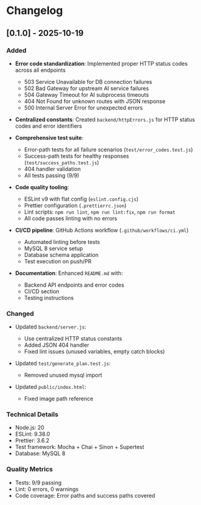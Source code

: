 # Changelog

## [0.1.0] - 2025-10-19

### Added
- **Error code standardization**: Implemented proper HTTP status codes across all endpoints
  - 503 Service Unavailable for DB connection failures
  - 502 Bad Gateway for upstream AI service failures
  - 504 Gateway Timeout for AI subprocess timeouts
  - 404 Not Found for unknown routes with JSON response
  - 500 Internal Server Error for unexpected errors
  
- **Centralized constants**: Created `backend/httpErrors.js` for HTTP status codes and error identifiers

- **Comprehensive test suite**:
  - Error-path tests for all failure scenarios (`test/error_codes.test.js`)
  - Success-path tests for healthy responses (`test/success_paths.test.js`)
  - 404 handler validation
  - All tests passing (9/9)

- **Code quality tooling**:
  - ESLint v9 with flat config (`eslint.config.cjs`)
  - Prettier configuration (`.prettierrc.json`)
  - Lint scripts: `npm run lint`, `npm run lint:fix`, `npm run format`
  - All code passes linting with no errors

- **CI/CD pipeline**: GitHub Actions workflow (`.github/workflows/ci.yml`)
  - Automated linting before tests
  - MySQL 8 service setup
  - Database schema application
  - Test execution on push/PR

- **Documentation**: Enhanced `README.md` with:
  - Backend API endpoints and error codes
  - CI/CD section
  - Testing instructions

### Changed
- Updated `backend/server.js`:
  - Use centralized HTTP status constants
  - Added JSON 404 handler
  - Fixed lint issues (unused variables, empty catch blocks)
  
- Updated `test/generate_plan.test.js`:
  - Removed unused mysql import

- Updated `public/index.html`:
  - Fixed image path reference

### Technical Details
- Node.js: 20
- ESLint: 9.38.0
- Prettier: 3.6.2
- Test framework: Mocha + Chai + Sinon + Supertest
- Database: MySQL 8

### Quality Metrics
- Tests: 9/9 passing
- Lint: 0 errors, 0 warnings
- Code coverage: Error paths and success paths covered

